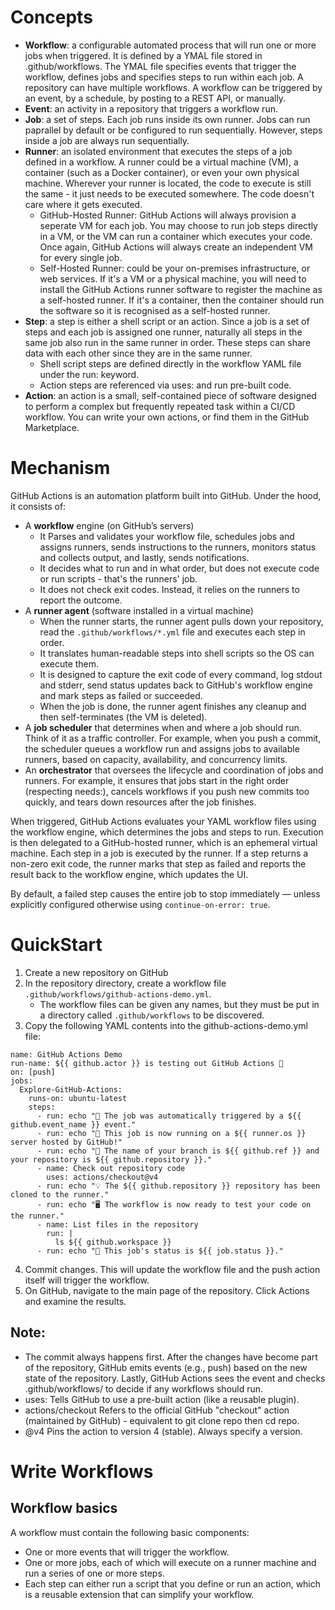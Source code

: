 # Concepts
- **Workflow**: a configurable automated process that will run one or more jobs when triggered. It is defined by a YMAL file stored in .github/workflows. The YMAL file specifies events that trigger the workflow, defines jobs and specifies steps to run within each job. A repository can have multiple workflows. A workflow can be triggered by an event, by a schedule, by posting to a REST API, or manually. 
- **Event**: an activity in a repository that triggers a workflow run.
- **Job**: a set of steps. Each job runs inside its own runner. Jobs can run paprallel by default or be configured to run sequentially. However, steps inside a job are always run sequentially.
- **Runner**: an isolated environment that executes the steps of a job defined in a workflow. A runner could be a virtual machine (VM), a container (such as a Docker container), or even your own physical machine. Wherever your runner is located, the code to execute is still the same - it just needs to be executed somewhere. The code doesn't care where it gets executed.
    - GitHub-Hosted Runner: GitHub Actions will always provision a seperate VM for each job. You may choose to run job steps directly in a VM, or the VM can run a container which executes your code. Once again, GitHub Actions will always create an independent VM for every single job.
    - Self-Hosted Runner: could be your on-premises infrastructure, or web services. If it's a VM or a physical machine, you will need to install the GitHub Actions runner software to register the machine as a self-hosted runner. If it's a container, then the container should run the software so it is recognised as a self-hosted runner.
- **Step**: a step is either a shell script or an action. Since a job is a set of steps and each job is assigned one runner, naturally all steps in the same job also run in the same runner in order. These steps can share data with each other since they are in the same runner.
  - Shell script steps are defined directly in the workflow YAML file under the run: keyword.
  - Action steps are referenced via uses: and run pre-built code.
- **Action**: an action is a small, self-contained piece of software designed to perform a complex but frequently repeated task within a CI/CD workflow. You can write your own actions, or find them in the GitHub Marketplace.

# Mechanism
GitHub Actions is an automation platform built into GitHub. Under the hood, it consists of:
- A **workflow** engine (on GitHub’s servers)
  - It Parses and validates your workflow file, schedules jobs and assigns runners, sends instructions to the runners, monitors status and collects output, and lastly, sends notifications.
  - It decides what to run and in what order, but does not execute code or run scripts - that's the runners' job.
  - It does not check exit codes. Instead, it relies on the runners to report the outcome.
- A **runner agent** (software installed in a virtual machine)
  - When the runner starts, the runner agent pulls down your repository, read the `.github/workflows/*.yml` file and executes each step in order.
  - It translates human-readable steps into shell scripts so the OS can execute them.
  - It is designed to capture the exit code of every command, log stdout and stderr, send status updates back to GitHub's workflow engine and mark steps as failed or succeeded.
  - When the job is done, the runner agent finishes any cleanup and then self-terminates (the VM is deleted).
- A **job scheduler** that determines when and where a job should run. Think of it as a traffic controller. For example, when you push a commit, the scheduler queues a workflow run and assigns jobs to available runners, based on capacity, availability, and concurrency limits.
- An **orchestrator** that oversees the lifecycle and coordination of jobs and runners. For example, it ensures that jobs start in the right order (respecting needs:), cancels workflows if you push new commits too quickly, and tears down resources after the job finishes.

When triggered, GitHub Actions evaluates your YAML workflow files using the workflow engine, which determines the jobs and steps to run. Execution is then delegated to a GitHub-hosted runner, which is an ephemeral virtual machine.
Each step in a job is executed by the runner. If a step returns a non-zero exit code, the runner marks that step as failed and reports the result back to the workflow engine, which updates the UI.

By default, a failed step causes the entire job to stop immediately — unless explicitly configured otherwise using `continue-on-error: true`.

# QuickStart
1. Create a new repository on GitHub
2. In the repository directory, create a workflow file `.github/workflows/github-actions-demo.yml`.
   - The workflow files can be given any names, but they must be put in a directory called `.github/workflows` to be discovered.
3. Copy the following YAML contents into the github-actions-demo.yml file:
```
name: GitHub Actions Demo
run-name: ${{ github.actor }} is testing out GitHub Actions 🚀
on: [push]
jobs:
  Explore-GitHub-Actions:
    runs-on: ubuntu-latest
    steps:
      - run: echo "🎉 The job was automatically triggered by a ${{ github.event_name }} event."
      - run: echo "🐧 This job is now running on a ${{ runner.os }} server hosted by GitHub!"
      - run: echo "🔎 The name of your branch is ${{ github.ref }} and your repository is ${{ github.repository }}."
      - name: Check out repository code
        uses: actions/checkout@v4
      - run: echo "💡 The ${{ github.repository }} repository has been cloned to the runner."
      - run: echo "🖥️ The workflow is now ready to test your code on the runner."
      - name: List files in the repository
        run: |
          ls ${{ github.workspace }}
      - run: echo "🍏 This job's status is ${{ job.status }}."
```
4. Commit changes. This will update the workflow file and the push action itself will trigger the workflow.
5. On GitHub, navigate to the main page of the repository. Click Actions and examine the results.

## Note:
- The commit always happens first. After the changes have become part of the repository, GitHub emits events (e.g., push) based on the new state of the repository. Lastly, GitHub Actions sees the event and checks .github/workflows/ to decide if any workflows should run.
- uses: Tells GitHub to use a pre-built action (like a reusable plugin).
- actions/checkout Refers to the official GitHub "checkout" action (maintained by GitHub) - equivalent to git clone repo then cd repo.
- @v4 Pins the action to version 4 (stable). Always specify a version.

# Write Workflows
## Workflow basics
A workflow must contain the following basic components:
- One or more events that will trigger the workflow.
- One or more jobs, each of which will execute on a runner machine and run a series of one or more steps.
- Each step can either run a script that you define or run an action, which is a reusable extension that can simplify your workflow.
